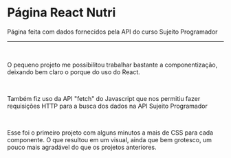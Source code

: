 <h1>Página React Nutri </h1>

<p>Página feita com dados fornecidos pela API do curso Sujeito Programador</p>
<hr>
<br>

<p>O pequeno projeto me possibilitou trabalhar bastante a componentização, deixando bem claro o porque do uso do React.</p>
<br>
<p>Também fiz uso da API "fetch" do Javascript que nos permitiu fazer requisições HTTP para a busca dos dados na API Sujeito Programador </p>
<br>
<p>Esse foi o primeiro projeto com alguns minutos a mais de CSS para cada componente. O que resultou em um visual, ainda que bem grotesco, um pouco mais agradável do que os projetos anteriores. </p>